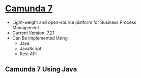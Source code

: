 # [Camunda 7](https://docs.camunda.org/manual/7.20/)
- Light-weight and open-source platform for Business Process Management
- Current Version: 7.21
- Can Be Implemented Using:
	- Java
	- JavaScript
	- Rest API

## Camunda 7 Using Java